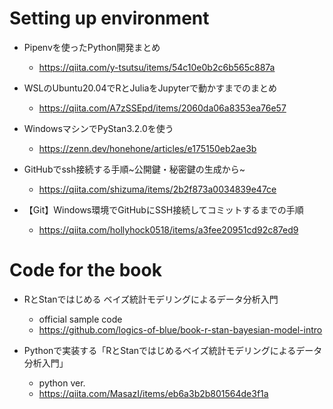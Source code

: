 # Setting up environment

- Pipenvを使ったPython開発まとめ
    - https://qiita.com/y-tsutsu/items/54c10e0b2c6b565c887a

- WSLのUbuntu20.04でRとJuliaをJupyterで動かすまでのまとめ
    - https://qiita.com/A7zSSEpd/items/2060da06a8353ea76e57

- WindowsマシンでPyStan3.2.0を使う
    - https://zenn.dev/honehone/articles/e175150eb2ae3b

- GitHubでssh接続する手順~公開鍵・秘密鍵の生成から~
    - https://qiita.com/shizuma/items/2b2f873a0034839e47ce

- 【Git】Windows環境でGitHubにSSH接続してコミットするまでの手順
    - https://qiita.com/hollyhock0518/items/a3fee20951cd92c87ed9

# Code for the book
- RとStanではじめる ベイズ統計モデリングによるデータ分析入門
    - official sample code
    - https://github.com/logics-of-blue/book-r-stan-bayesian-model-intro

- Pythonで実装する「RとStanではじめるベイズ統計モデリングによるデータ分析入門」
    - python ver.
    - https://qiita.com/MasazI/items/eb6a3b2b801564de3f1a
